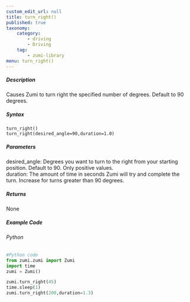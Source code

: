 ```yaml
---
custom_edit_url: null
title: turn_right()
published: true
taxonomy:
    category:
        - driving
        - Driving
    tag:
        - zumi-library
menu: turn_right()
---
```


##### Description
Causes Zumi to turn right the specified number of degrees. Default to 90 degrees.

##### Syntax
```turn_right()```<br />
```turn_right(desired_angle=90,duration=1.0)```<br />

##### Parameters
desired_angle: Degrees you want to turn to the right from your starting position. Default to 90. Only positive values.<br />
duration: The amount of time in seconds Zumi will try and complete the turn. Increase for turns greater than 90 degrees.<br />

##### Returns
None

##### Example Code
###### Python
```python
#Python code
from zumi.zumi import Zumi
import time
zumi = Zumi()

zumi.turn_right(45)
time.sleep(1)
zumi.turn_right(200,duration=1.3)

```